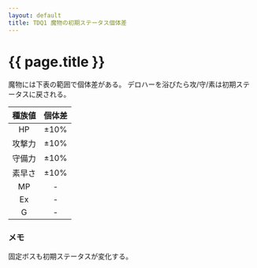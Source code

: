```yaml
---
layout: default
title: TDQ1 魔物の初期ステータス個体差
---
```


# {{ page.title }}

魔物には下表の範囲で個体差がある。
デロハーを浴びたら攻/守/素は初期ステータスに戻される。

| 種族値 | 個体差 |
|:------:|:------:|
| HP     | ±10% |
| 攻撃力 | ±10% |
| 守備力 | ±10% |
| 素早さ | ±10% |
| MP     | - |
| Ex     | - |
| G      | - |

### メモ

固定ボスも初期ステータスが変化する。
